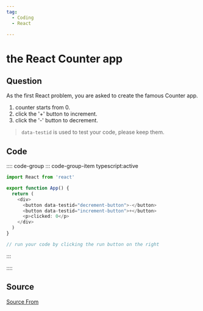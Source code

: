 ```yaml
---
tag:
  - Coding
  - React

---
```

  
# the React Counter app

## Question
As the first React problem, you are asked to create the famous Counter app.

1.  counter starts from 0.
2.  click the '+' button to increment.
3.  click the '-' button to decrement.

> `data-testid` is used to test your code, please keep them.

## Code
:::: code-group
::: code-group-item typescript:active
```typescript
import React from 'react'

export function App() {
  return (
    <div>
      <button data-testid="decrement-button">-</button>
      <button data-testid="increment-button">+</button>
      <p>clicked: 0</p>
    </div>
  )
}

// run your code by clicking the run button on the right
```
:::
    
::::



##  Source
[Source From](https://bigfrontend.dev/react/The-React-Counter)

  